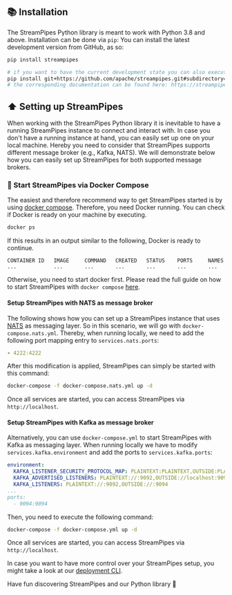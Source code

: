 <!--
  ~ Licensed to the Apache Software Foundation (ASF) under one or more
  ~ contributor license agreements.  See the NOTICE file distributed with
  ~ this work for additional information regarding copyright ownership.
  ~ The ASF licenses this file to You under the Apache License, Version 2.0
  ~ (the "License"); you may not use this file except in compliance with
  ~ the License.  You may obtain a copy of the License at
  ~
  ~    http://www.apache.org/licenses/LICENSE-2.0
  ~
  ~ Unless required by applicable law or agreed to in writing, software
  ~ distributed under the License is distributed on an "AS IS" BASIS,
  ~ WITHOUT WARRANTIES OR CONDITIONS OF ANY KIND, either express or implied.
  ~ See the License for the specific language governing permissions and
  ~ limitations under the License.
  ~
-->

## 📚 Installation

The StreamPipes Python library is meant to work with Python 3.8 and above. Installation can be done via `pip`:
You can install the latest development version from GitHub, as so:

```bash
pip install streampipes

# if you want to have the current development state you can also execute
pip install git+https://github.com/apache/streampipes.git#subdirectory=streampipes-client-python
# the corresponding documentation can be found here: https://streampipes.apache.org/docs/docs/python/dev/
```

## ⬆️ Setting up StreamPipes
When working with the StreamPipes Python library it is inevitable to have a running StreamPipes instance to connect and interact with.
In case you don't have a running instance at hand, you can easily set up one on your local machine.
Hereby you need to consider that StreamPipes supports different message broker (e.g., Kafka, NATS).
We will demonstrate below how you can easily set up StreamPipes for both supported message brokers.
<br>

### 🐳 Start StreamPipes via Docker Compose
The easiest and therefore recommend way to get StreamPipes started is by using [docker compose](https://docs.docker.com/compose/).
Therefore, you need Docker running. You can check if Docker is ready on your machine by executing.
````bash
docker ps
````
If this results in an output similar to the following, Docker is ready to continue.
```
CONTAINER ID   IMAGE     COMMAND   CREATED   STATUS    PORTS     NAMES
...            ...       ...       ...       ...       ...       ...
```
Otherwise, you need to start docker first.
Please read the full guide on how to start StreamPipes with `docker compose` [here](https://streampipes.apache.org/docs/deploy-docker/).

#### Setup StreamPipes with NATS as message broker
The following shows how you can set up a StreamPipes instance that uses [NATS](https://docs.nats.io/) as messaging layer.
So in this scenario, we will go with `docker-compose.nats.yml`.
Thereby, when running locally, we need to add the following port mapping entry to `services.nats.ports`:
```yaml
- 4222:4222
```

After this modification is applied, StreamPipes can simply be started with this command:
```bash
docker-compose -f docker-compose.nats.yml up -d
```

Once all services are started, you can access StreamPipes via `http://localhost`.

#### Setup StreamPipes with Kafka as message broker
Alternatively, you can use `docker-compose.yml` to start StreamPipes with Kafka as messaging layer.
When running locally we have to modify `services.kafka.environment` and add the ports to `services.kafka.ports`:
```yaml
environment:
  KAFKA_LISTENER_SECURITY_PROTOCOL_MAP: PLAINTEXT:PLAINTEXT,OUTSIDE:PLAINTEXT
  KAFKA_ADVERTISED_LISTENERS: PLAINTEXT://:9092,OUTSIDE://localhost:9094
  KAFKA_LISTENERS: PLAINTEXT://:9092,OUTSIDE://:9094
...
ports:
  - 9094:9094
```
Then, you need to execute the following command:
```bash
docker-compose -f docker-compose.yml up -d
```

Once all services are started, you can access StreamPipes via `http://localhost`.

In case you want to have more control over your StreamPipes setup,
you might take a look at our [deployment CLI](https://streampipes.apache.org/docs/extend-cli/).

Have fun discovering StreamPipes and our Python library 🚀
